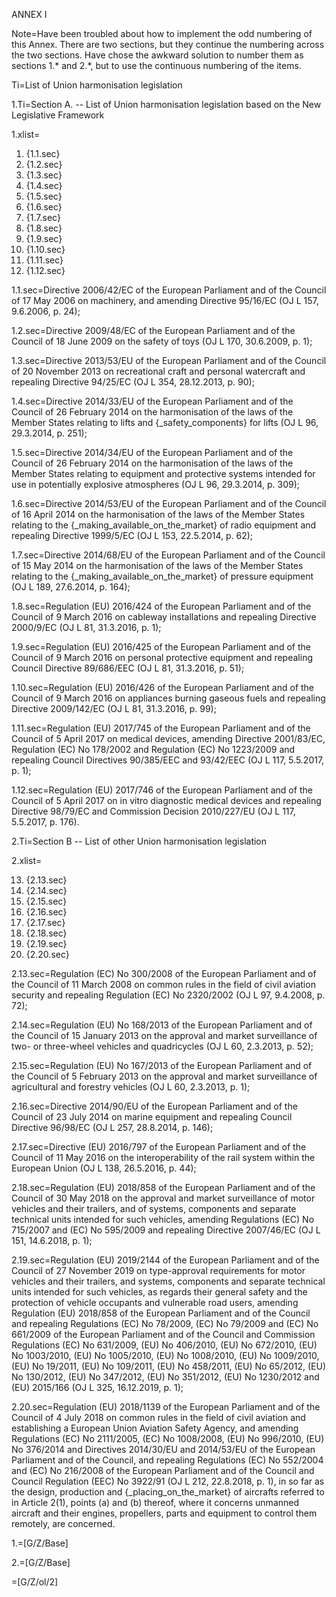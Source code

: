 ANNEX I

Note=Have been troubled about how to implement the odd numbering of this Annex.  There are two sections, but they continue the numbering across the two sections.  Have chose the awkward solution to number them as sections 1.* and 2.*, but to use the continuous numbering of the items. 

Ti=List of Union harmonisation legislation

1.Ti=Section A. -- List of Union harmonisation legislation based on the New Legislative Framework

1.xlist=<ol><li>{1.1.sec}</li><li>{1.2.sec}</li><li>{1.3.sec}</li><li>{1.4.sec}</li><li>{1.5.sec}</li><li>{1.6.sec}</li><li>{1.7.sec}</li><li>{1.8.sec}</li><li>{1.9.sec}</li><li>{1.10.sec}</li><li>{1.11.sec}</li><li>{1.12.sec}</li></ol>

1.1.sec=Directive 2006/42/EC of the European Parliament and of the Council of 17 May 2006 on machinery, and amending Directive 95/16/EC (OJ L 157, 9.6.2006, p. 24);

1.2.sec=Directive 2009/48/EC of the European Parliament and of the Council of 18 June 2009 on the safety of toys (OJ L 170, 30.6.2009, p. 1);

1.3.sec=Directive 2013/53/EU of the European Parliament and of the Council of 20 November 2013 on recreational craft and personal watercraft and repealing Directive 94/25/EC (OJ L 354, 28.12.2013, p. 90);

1.4.sec=Directive 2014/33/EU of the European Parliament and of the Council of 26 February 2014 on the harmonisation of the laws of the Member States relating to lifts and {_safety_components} for lifts (OJ L 96, 29.3.2014, p. 251);

1.5.sec=Directive 2014/34/EU of the European Parliament and of the Council of 26 February 2014 on the harmonisation of the laws of the Member States relating to equipment and protective systems intended for use in potentially explosive atmospheres (OJ L 96, 29.3.2014, p. 309);

1.6.sec=Directive 2014/53/EU of the European Parliament and of the Council of 16 April 2014 on the harmonisation of the laws of the Member States relating to the {_making_available_on_the_market} of radio equipment and repealing Directive 1999/5/EC (OJ L 153, 22.5.2014, p. 62);

1.7.sec=Directive 2014/68/EU of the European Parliament and of the Council of 15 May 2014 on the harmonisation of the laws of the Member States relating to the {_making_available_on_the_market} of pressure equipment (OJ L 189, 27.6.2014, p. 164);

1.8.sec=Regulation (EU) 2016/424 of the European Parliament and of the Council of 9 March 2016 on cableway installations and repealing Directive 2000/9/EC (OJ L 81, 31.3.2016, p. 1);

1.9.sec=Regulation (EU) 2016/425 of the European Parliament and of the Council of 9 March 2016 on personal protective equipment and repealing Council Directive 89/686/EEC (OJ L 81, 31.3.2016, p. 51);

1.10.sec=Regulation (EU) 2016/426 of the European Parliament and of the Council of 9 March 2016 on appliances burning gaseous fuels and repealing Directive 2009/142/EC (OJ L 81, 31.3.2016, p. 99);

1.11.sec=Regulation (EU) 2017/745 of the European Parliament and of the Council of 5 April 2017 on medical devices, amending Directive 2001/83/EC, Regulation (EC) No 178/2002 and Regulation (EC) No 1223/2009 and repealing Council Directives 90/385/EEC and 93/42/EEC (OJ L 117, 5.5.2017, p. 1);

1.12.sec=Regulation (EU) 2017/746 of the European Parliament and of the Council of 5 April 2017 on in vitro diagnostic medical devices and repealing Directive 98/79/EC and Commission Decision 2010/227/EU (OJ L 117, 5.5.2017, p. 176).

2.Ti=Section B -- List of other Union harmonisation legislation

2.xlist=<ol start=13><li>{2.13.sec}</li><li>{2.14.sec}</li><li>{2.15.sec}</li><li>{2.16.sec}</li><li>{2.17.sec}</li><li>{2.18.sec}</li><li>{2.19.sec}</li><li>{2.20.sec}</li></ol>

2.13.sec=Regulation (EC) No 300/2008 of the European Parliament and of the Council of 11 March 2008 on common rules in the field of civil aviation security and repealing Regulation (EC) No 2320/2002 (OJ L 97, 9.4.2008, p. 72);

2.14.sec=Regulation (EU) No 168/2013 of the European Parliament and of the Council of 15 January 2013 on the approval and market surveillance of two- or three-wheel vehicles and quadricycles (OJ L 60, 2.3.2013, p. 52);

2.15.sec=Regulation (EU) No 167/2013 of the European Parliament and of the Council of 5 February 2013 on the approval and market surveillance of agricultural and forestry vehicles (OJ L 60, 2.3.2013, p. 1);

2.16.sec=Directive 2014/90/EU of the European Parliament and of the Council of 23 July 2014 on marine equipment and repealing Council Directive 96/98/EC (OJ L 257, 28.8.2014, p. 146);

2.17.sec=Directive (EU) 2016/797 of the European Parliament and of the Council of 11 May 2016 on the interoperability of the rail system within the European Union (OJ L 138, 26.5.2016, p. 44);

2.18.sec=Regulation (EU) 2018/858 of the European Parliament and of the Council of 30 May 2018 on the approval and market surveillance of motor vehicles and their trailers, and of systems, components and separate technical units intended for such vehicles, amending Regulations (EC) No 715/2007 and (EC) No 595/2009 and repealing Directive 2007/46/EC (OJ L 151, 14.6.2018, p. 1);

2.19.sec=Regulation (EU) 2019/2144 of the European Parliament and of the Council of 27 November 2019 on type-approval requirements for motor vehicles and their trailers, and systems, components and separate technical units intended for such vehicles, as regards their general safety and the protection of vehicle occupants and vulnerable road users, amending Regulation (EU) 2018/858 of the European Parliament and of the Council and repealing Regulations (EC) No 78/2009, (EC) No 79/2009 and (EC) No 661/2009 of the European Parliament and of the Council and Commission Regulations (EC) No 631/2009, (EU) No 406/2010, (EU) No 672/2010, (EU) No 1003/2010, (EU) No 1005/2010, (EU) No 1008/2010, (EU) No 1009/2010, (EU) No 19/2011, (EU) No 109/2011, (EU) No 458/2011, (EU) No 65/2012, (EU) No 130/2012, (EU) No 347/2012, (EU) No 351/2012, (EU) No 1230/2012 and (EU) 2015/166 (OJ L 325, 16.12.2019, p. 1);

2.20.sec=Regulation (EU) 2018/1139 of the European Parliament and of the Council of 4 July 2018 on common rules in the field of civil aviation and establishing a European Union Aviation Safety Agency, and amending Regulations (EC) No 2111/2005, (EC) No 1008/2008, (EU) No 996/2010, (EU) No 376/2014 and Directives 2014/30/EU and 2014/53/EU of the European Parliament and of the Council, and repealing Regulations (EC) No 552/2004 and (EC) No 216/2008 of the European Parliament and of the Council and Council Regulation (EEC) No 3922/91 (OJ L 212, 22.8.2018, p. 1), in so far as the design, production and {_placing_on_the_market} of aircrafts referred to in Article 2(1), points (a) and (b) thereof, where it concerns unmanned aircraft and their engines, propellers, parts and equipment to control them remotely, are concerned.

1.=[G/Z/Base]

2.=[G/Z/Base]

=[G/Z/ol/2]
